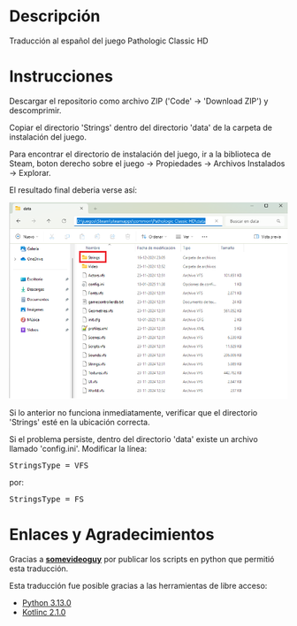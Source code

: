 # Descripción
Traducción al español del juego Pathologic Classic HD

# Instrucciones
Descargar el repositorio como archivo ZIP ('Code' -> 'Download ZIP') y descomprimir.

Copiar el directorio 'Strings' dentro del directorio 'data' de la carpeta de instalación del juego.

Para encontrar el directorio de instalación del juego, ir a la biblioteca de Steam, boton derecho sobre el juego -> Propiedades -> Archivos Instalados -> Explorar.

El resultado final deberia verse así:

<img src="readme01.png" width="750">

<br>

Si lo anterior no funciona inmediatamente, verificar que el directorio 'Strings' esté en la ubicación correcta.

Si el problema persiste, dentro del directorio 'data' existe un archivo llamado 'config.ini'. Modificar la línea: 

<pre>StringsType = VFS</pre>

por:

<pre>StringsType = FS</pre>

# Enlaces y Agradecimientos
Gracias a [**somevideoguy**](https://github.com/somevideoguy/pathologic) por publicar los scripts en python que permitió esta traducción.

Esta traducción fue posible gracias a las herramientas de libre acceso:
- [Python 3.13.0](https://www.python.org/downloads/)
- [Kotlinc 2.1.0](https://kotlinlang.org/docs/command-line.html)

